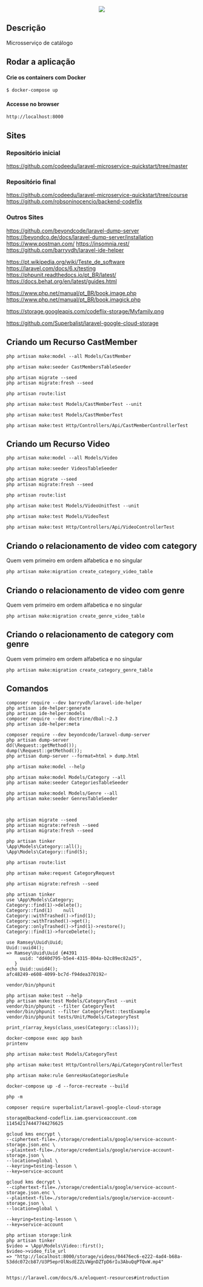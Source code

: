 <p align="center">
  <a href="https://fullcycle.com.br/" target="blank"><img src="https://s3.amazonaws.com/code.education/Wallpapers/Wallpaper-02-Full-Cycle-1920x1080.png"/></a>
</p>

## Descrição

Microsserviço de catálogo

## Rodar a aplicação

#### Crie os containers com Docker

```bash
$ docker-compose up
```

#### Accesse no browser

```
http://localhost:8000
```

## Sites

### Repositório inicial

https://github.com/codeedu/laravel-microservice-quickstart/tree/master

### Repositório final

https://github.com/codeedu/laravel-microservice-quickstart/tree/course
https://github.com/robsoninocencio/backend-codeflix

### Outros Sites

https://github.com/beyondcode/laravel-dump-server
https://beyondco.de/docs/laravel-dump-server/installation
https://www.postman.com/
https://insomnia.rest/
https://github.com/barryvdh/laravel-ide-helper

https://pt.wikipedia.org/wiki/Teste_de_software
https://laravel.com/docs/6.x/testing
https://phpunit.readthedocs.io/pt_BR/latest/
https://docs.behat.org/en/latest/guides.html

https://www.php.net/manual/pt_BR/book.image.php
https://www.php.net/manual/pt_BR/book.imagick.php

https://storage.googleapis.com/codeflix-storage/Myfamily.png

https://github.com/Superbalist/laravel-google-cloud-storage

## Criando um Recurso CastMember

```
php artisan make:model --all Models/CastMember

php artisan make:seeder CastMembersTableSeeder

php artisan migrate --seed
php artisan migrate:fresh --seed

php artisan route:list

php artisan make:test Models/CastMemberTest --unit

php artisan make:test Models/CastMemberTest

php artisan make:test Http/Controllers/Api/CastMemberControllerTest
```

## Criando um Recurso Video

```
php artisan make:model --all Models/Video

php artisan make:seeder VideosTableSeeder

php artisan migrate --seed
php artisan migrate:fresh --seed

php artisan route:list

php artisan make:test Models/VideoUnitTest --unit

php artisan make:test Models/VideoTest

php artisan make:test Http/Controllers/Api/VideoControllerTest
```

## Criando o relacionamento de video com category

Quem vem primeiro em ordem alfabetica e no singular

```
php artisan make:migration create_category_video_table

```

## Criando o relacionamento de video com genre

Quem vem primeiro em ordem alfabetica e no singular

```
php artisan make:migration create_genre_video_table

```

## Criando o relacionamento de category com genre

Quem vem primeiro em ordem alfabetica e no singular

```
php artisan make:migration create_category_genre_table

```

## Comandos

```
composer require --dev barryvdh/laravel-ide-helper
php artisan ide-helper:generate
php artisan ide-helper:models
composer require --dev doctrine/dbal:~2.3
php artisan ide-helper:meta

composer require --dev beyondcode/laravel-dump-server
php artisan dump-server
dd(\Request::getMethod());
dump(\Request::getMethod());
php artisan dump-server --format=html > dump.html

php artisan make:model --help

php artisan make:model Models/Category --all
php artisan make:seeder CategoriesTableSeeder

php artisan make:model Models/Genre --all
php artisan make:seeder GenresTableSeeder



php artisan migrate --seed
php artisan migrate:refresh --seed
php artisan migrate:fresh --seed

php artisan tinker
\App\Models\Category::all();
\App\Models\Category::find(5);

php artisan route:list

php artisan make:request CategoryRequest

php artisan migrate:refresh --seed

php artisan tinker
use \App\Models\Category;
Category::find(1)->delete();
Category::find(1)    null
Category::withTrashed()->find(1);
Category::withTrashed()->get();
Category::onlyTrashed()->find(1)->restore();
Category::find(1)->forceDelete();

use Ramsey\Uuid\Uuid;
Uuid::uuid4();
=> Ramsey\Uuid\Uuid {#4391
     uuid: "dd40d795-b5e4-4315-804a-b2c89ec82a25",
   }
echo Uuid::uuid4();
afc48249-e608-4099-bc7d-f94dea370192⏎

vendor/bin/phpunit

php artisan make:test --help
php artisan make:test Models/CategoryTest --unit
vendor/bin/phpunit --filter CategoryTest
vendor/bin/phpunit --filter CategoryTest::testExample
vendor/bin/phpunit tests/Unit/Models/CategoryTest

print_r(array_keys(class_uses(Category::class)));

docker-compose exec app bash
printenv

php artisan make:test Models/CategoryTest

php artisan make:test Http/Controllers/Api/CategoryControllerTest

php artisan make:rule GenresHasCategoriesRule

docker-compose up -d --force-recreate --build

php -m

composer require superbalist/laravel-google-cloud-storage

storage@backend-codeflix.iam.gserviceaccount.com
114542174447744276625

gcloud kms encrypt \
--ciphertext-file=./storage/credentials/google/service-account-storage.json.enc \
--plaintext-file=./storage/credentials/google/service-account-storage.json \
--location=global \
--keyring=testing-lesson \
--key=service-account

gcloud kms decrypt \
--ciphertext-file=./storage/credentials/google/service-account-storage.json.enc \
--plaintext-file=./storage/credentials/google/service-account-storage.json \
--location=global \

--keyring=testing-lesson \
--key=service-account

php artisan storage:link
php artisan tinker
$video = \App\Models\Video::first();
$video->video_file_url
=> "http://localhost:8000/storage/videos/04476ec6-e222-4ad4-b68a-53ddc072cb87/U3P5eprOlNsdEZZLVWgnDZTpD6rIu3AbuQqPTQvW.mp4"


https://laravel.com/docs/6.x/eloquent-resources#introduction


```
